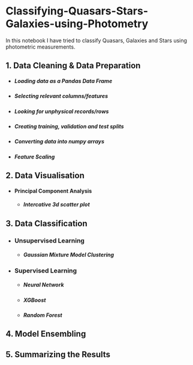 # Classifying-Quasars-Stars-Galaxies-using-Photometry
In this notebook I have tried to classify Quasars, Galaxies and Stars using photometric measurements.

## 1. Data Cleaning & Data Preparation
   - ##### Loading data as a Pandas Data Frame
   - ##### Selecting relevant columns/features
   - ##### Looking for unphysical records/rows
   - ##### Creating training, validation and test splits
   - ##### Converting data into numpy arrays
   - ##### Feature Scaling

## 2. Data Visualisation
 - #### Principal Component Analysis
   - ##### Intercative 3d scatter plot

## 3. Data Classification
 - ### Unsupervised Learning
   - ##### Gaussian Mixture Model Clustering

 - ### Supervised Learning
   - ##### Neural Network
   - ##### XGBoost
   - ##### Random Forest 

## 4. Model Ensembling

## 5. Summarizing the Results
